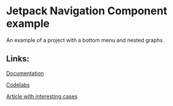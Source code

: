 # Jetpack Navigation Component example
An example of a project with a bottom menu and nested graphs.
## Links:
[Documentation](https://developer.android.com/guide/navigation/navigation-getting-started)

[Codelabs](https://developer.android.com/codelabs/android-navigation#0)

[Article with interesting cases](https://habr.com/ru/company/hh/blog/518332/)
